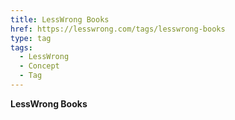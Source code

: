 ```yaml
---
title: LessWrong Books
href: https://lesswrong.com/tags/lesswrong-books
type: tag
tags:
  - LessWrong
  - Concept
  - Tag
---
```


**LessWrong Books**